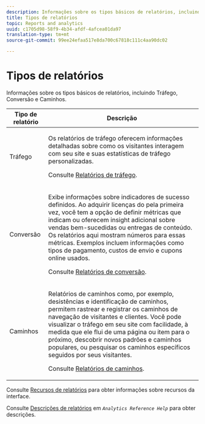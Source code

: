 ```yaml
---
description: Informações sobre os tipos básicos de relatórios, incluindo Tráfego, Conversão e Caminhos.
title: Tipos de relatórios
topic: Reports and analytics
uuid: c1705d98-58f9-4b34-afdf-4afcea01da97
translation-type: tm+mt
source-git-commit: 99ee24efaa517e8da700c67818c111c4aa90dc02

---
```



# Tipos de relatórios

Informações sobre os tipos básicos de relatórios, incluindo Tráfego, Conversão e Caminhos.

<table id="table_C167C2A2EA4742E9B14DA4F90C6FCEE2"> 
 <thead> 
  <tr> 
   <th colname="col1" class="entry"> Tipo de relatório </th> 
   <th colname="col2" class="entry"> Descrição </th> 
  </tr> 
 </thead>
 <tbody> 
  <tr> 
   <td colname="col1"> Tráfego </td> 
   <td colname="col2"> <p>Os relatórios de tráfego oferecem informações detalhadas sobre como os visitantes interagem com seu site e suas estatísticas de tráfego personalizadas. </p> <p>Consulte <a href="https://marketing.adobe.com/resources/help/pt_BR/reference/reports_traffic.html"  >Relatórios de tráfego</a>. </p> </td> 
  </tr> 
  <tr> 
   <td colname="col1"> Conversão </td> 
   <td colname="col2"> <p>Exibe informações sobre indicadores de sucesso definidos. Ao adquirir licenças do pela primeira vez, você tem a opção de definir métricas que indicam ou oferecem insight adicional sobre vendas bem-sucedidas ou entregas de conteúdo. Os relatórios aqui mostram números para essas métricas. Exemplos incluem informações como tipos de pagamento, custos de envio e cupons online usados. </p> <p>Consulte <a href="https://marketing.adobe.com/resources/help/pt_BR/reference/reports_conversion.html"  >Relatórios de conversão</a>. </p> </td> 
  </tr> 
  <tr> 
   <td colname="col1"> Caminhos </td> 
   <td colname="col2"> <p>Relatórios de caminhos como, por exemplo, desistências e identificação de caminhos, permitem rastrear e registrar os caminhos de navegação de visitantes e clientes. Você pode visualizar o tráfego em seu site com facilidade, à medida que ele flui de uma página ou item para o próximo, descobrir novos padrões e caminhos populares, ou pesquisar os caminhos específicos seguidos por seus visitantes. </p> <p>Consulte <a href="https://marketing.adobe.com/resources/help/pt_BR/reference/reports_paths.html"  >Relatórios de caminhos</a>. </p> </td> 
  </tr> 
 </tbody> 
</table>

Consulte [Recursos de relatórios](/help/analyze/reports-analytics/overview/report-overview.md) para obter informações sobre recursos da interface.

Consulte [Descrições de relatórios](https://marketing.adobe.com/resources/help/pt_BR/reference/reports_descriptions.html) em *`Analytics Reference Help`* para obter descrições.
